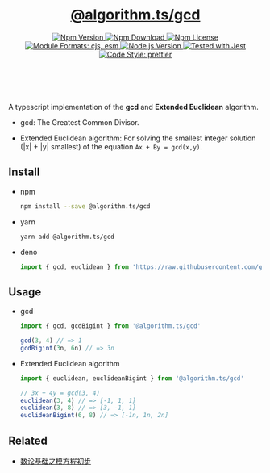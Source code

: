 <header>
  <h1 align="center">
    <a href="https://github.com/guanghechen/algorithm.ts/tree/main/packages/gcd#readme">@algorithm.ts/gcd</a>
  </h1>
  <div align="center">
    <a href="https://www.npmjs.com/package/@algorithm.ts/gcd">
      <img
        alt="Npm Version"
        src="https://img.shields.io/npm/v/@algorithm.ts/gcd.svg"
      />
    </a>
    <a href="https://www.npmjs.com/package/@algorithm.ts/gcd">
      <img
        alt="Npm Download"
        src="https://img.shields.io/npm/dm/@algorithm.ts/gcd.svg"
      />
    </a>
    <a href="https://www.npmjs.com/package/@algorithm.ts/gcd">
      <img
        alt="Npm License"
        src="https://img.shields.io/npm/l/@algorithm.ts/gcd.svg"
      />
    </a>
    <a href="#install">
      <img
        alt="Module Formats: cjs, esm"
        src="https://img.shields.io/badge/module_formats-cjs%2C%20esm-green.svg"
      />
    </a>
    <a href="https://github.com/nodejs/node">
      <img
        alt="Node.js Version"
        src="https://img.shields.io/node/v/@algorithm.ts/gcd"
      />
    </a>
    <a href="https://github.com/facebook/jest">
      <img
        alt="Tested with Jest"
        src="https://img.shields.io/badge/tested_with-jest-9c465e.svg"
      />
    </a>
    <a href="https://github.com/prettier/prettier">
      <img
        alt="Code Style: prettier"
        src="https://img.shields.io/badge/code_style-prettier-ff69b4.svg?style=flat-square"
      />
    </a>
  </div>
</header>
<br/>


A typescript implementation of the **gcd** and **Extended Euclidean** algorithm.

* gcd: The Greatest Common Divisor.

* Extended Euclidean algorithm: For solving the smallest
  integer solution (|x| + |y| smallest) of the equation `Ax + By = gcd(x,y)`.


## Install

* npm

  ```bash
  npm install --save @algorithm.ts/gcd
  ```

* yarn

  ```bash
  yarn add @algorithm.ts/gcd
  ```

* deno

  ```typescript
  import { gcd, euclidean } from 'https://raw.githubusercontent.com/guanghechen/algorithm.ts/main/packages/gcd/src/index.ts'
  ```

## Usage


* gcd

  ```typescript
  import { gcd, gcdBigint } from '@algorithm.ts/gcd'

  gcd(3, 4) // => 1
  gcdBigint(3n, 6n) // => 3n
  ```

* Extended Euclidean algorithm

  ```typescript
  import { euclidean, euclideanBigint } from '@algorithm.ts/gcd'

  // 3x + 4y = gcd(3, 4)
  euclidean(3, 4) // => [-1, 1, 1]
  euclidean(3, 8) // => [3, -1, 1]
  euclideanBigint(6, 8) // => [-1n, 1n, 2n]
  ```

## Related


* [数论基础之模方程初步][gcd]


[homepage]: https://github.com/guanghechen/algorithm.ts/tree/main/packages/gcd#readme
[gcd]: https://me.guanghechen.com/post/math/number-theory/%E6%A8%A1%E6%96%B9%E7%A8%8B/basic/